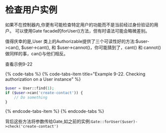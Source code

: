 # 检查用户实例

如果不在控制器内,你更有可能检查特定用户的功能而不是当前经过身份验证的用户。 可以使用Gate facade的forUser\(\)方法，但有时语法可能会略微差别。

值得庆幸的是,User 类上的Authorizable提供了三个可读性好的方法:$user-&gt;can\(\), $user-&gt;cant\(\), 和 $user-&gt;cannot\(\)，你可能猜到了，cant\(\) 和 cannot\(\) 做同样的事，can\(\)与他们相反。

查看示例9-22

{% code-tabs %}
{% code-tabs-item title="Example 9-22. Checking authorization on a User instance" %}
```php
$user = User::find(1);
if ($user->can('create-contact')) { 
    // Do something
}
```
{% endcode-tabs-item %}
{% endcode-tabs %}

背后这些方法将参数传给Gate,如之前的实例:`Gate::forUser($user)->check('create-contact')`

